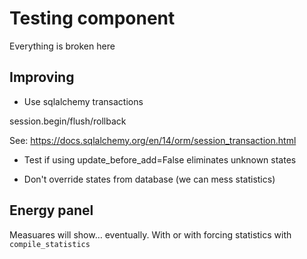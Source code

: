 # Testing component

Everything is broken here


## Improving

  * Use sqlalchemy transactions

session.begin/flush/rollback

See: https://docs.sqlalchemy.org/en/14/orm/session_transaction.html

  * Test if using update_before_add=False eliminates unknown states

  * Don't override states from database (we can mess statistics)


## Energy panel

Measuares will show… eventually. With or with forcing statistics with `compile_statistics`
